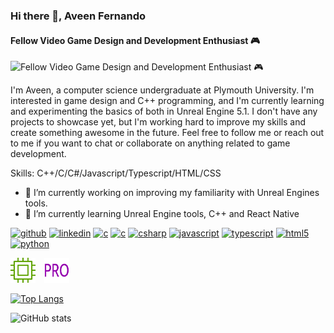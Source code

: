 ### Hi there 👋, Aveen Fernando
#### Fellow Video Game Design and Development Enthusiast 🎮
![Fellow Video Game Design and Development Enthusiast 🎮](https://ue-cdn.artstation.com/imgproxy/U78DxAXfaicpJ_klSE00ON5mQoyYv-TET3XbisCsQ4I/filename:3.jpg/resizing_type:fit/width:1920/height:1080/aHR0cHM6Ly9kMWl2N2RiNDR5aGd4bi5jbG91ZGZyb250Lm5ldC9iYWNrZ3JvdW5kcy82NDk0OTVlNS02MjM3LTRmMDQtYjllOC0wNzg4YTM0Zjc0ZGMvMy5qcGc)

I'm Aveen, a computer science undergraduate at Plymouth University. I'm interested in game design and C++ programming, and I'm currently learning and experimenting the basics of both in Unreal Engine 5.1. I don't have any projects to showcase yet, but I'm working hard to improve my skills and create something awesome in the future. Feel free to follow me or reach out to me if you want to chat or collaborate on anything related to game development.

Skills: C++/C/C#/Javascript/Typescript/HTML/CSS

- 🔭 I’m currently working on improving my familiarity with Unreal Engines tools. 
- 🌱 I’m currently learning Unreal Engine tools, C++ and React Native 


[<img src='https://cdn.jsdelivr.net/npm/simple-icons@3.0.1/icons/github.svg' alt='github' height='40'>](https://github.com/AveenFernando)  [<img src='https://cdn.jsdelivr.net/npm/simple-icons@3.0.1/icons/linkedin.svg' alt='linkedin' height='40'>](https://www.linkedin.com/in/aveen-fernando-225a7618b/)  [<img src='https://cdn.jsdelivr.net/npm/simple-icons@3.0.1/icons/c.svg' alt='c' height='40'>](https://learn.microsoft.com/en-us/cpp/cpp/?view=msvc-170)  [<img src='https://cdn.jsdelivr.net/npm/simple-icons@3.0.1/icons/c.svg' alt='c' height='40'>](https://learn.microsoft.com/en-us/cpp/c-language/?view=msvc-170)  [<img src='https://cdn.jsdelivr.net/npm/simple-icons@3.0.1/icons/csharp.svg' alt='csharp' height='40'>](https://learn.microsoft.com/en-us/dotnet/csharp/)  [<img src='https://cdn.jsdelivr.net/npm/simple-icons@3.0.1/icons/javascript.svg' alt='javascript' height='40'>](https://learn.microsoft.com/en-us/visualstudio/javascript/javascript-in-visual-studio?view=vs-2022)  [<img src='https://cdn.jsdelivr.net/npm/simple-icons@3.0.1/icons/typescript.svg' alt='typescript' height='40'>](https://learn.microsoft.com/en-us/visualstudio/javascript/javascript-in-visual-studio?view=vs-2022)  [<img src='https://cdn.jsdelivr.net/npm/simple-icons@3.0.1/icons/html5.svg' alt='html5' height='40'>](https://developer.mozilla.org/en-US/docs/Web/HTML)  [<img src='https://cdn.jsdelivr.net/npm/simple-icons@3.0.1/icons/python.svg' alt='python' height='40'>](https://www.python.org/about/help/)  

<a href='https://docs.github.com/en/developers'><img src='https://raw.githubusercontent.com/acervenky/animated-github-badges/master/assets/devbadge.gif' width='40' height='40'></a> <a href='https://github.com/pricing'><img src='https://raw.githubusercontent.com/acervenky/animated-github-badges/master/assets/pro.gif' width='40' height='40'></a> 

[![Top Langs](https://github-readme-stats.vercel.app/api/top-langs/?username=AveenFernando)](https://github.com/anuraghazra/github-readme-stats)

![GitHub stats](https://github-readme-stats.vercel.app/api?username=AveenFernando&show_icons=true&count_private=true)  



